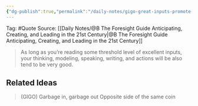```yaml
---
{"dg-publish":true,"permalink":"/daily-notes/gigo-great-inputs-promote-great-outputs/"}
---
```



Tag: #Quote 
Source: [[Daily Notes/@B The Foresight Guide Anticipating, Creating, and Leading in the 21st Century\|@B The Foresight Guide Anticipating, Creating, and Leading in the 21st Century]]

> As long as you’re reading some threshold level of excellent inputs, your thinking, modeling, speaking, writing, and actions will be also tend to be very good.

## Related Ideas
> (GIGO) Garbage in, garbage out 
Opposite side of the same coin